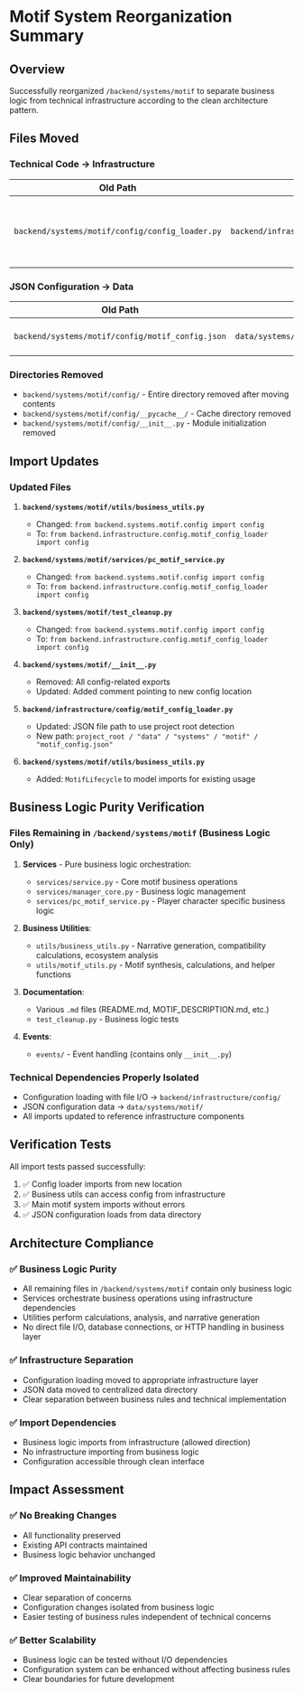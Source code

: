 # Motif System Reorganization Summary

## Overview
Successfully reorganized `/backend/systems/motif` to separate business logic from technical infrastructure according to the clean architecture pattern.

## Files Moved

### Technical Code → Infrastructure
| Old Path | New Path | Description |
|----------|----------|-------------|
| `backend/systems/motif/config/config_loader.py` | `backend/infrastructure/config/motif_config_loader.py` | Configuration loading with file I/O, logging, and JSON parsing |

### JSON Configuration → Data
| Old Path | New Path | Description |
|----------|----------|-------------|
| `backend/systems/motif/config/motif_config.json` | `data/systems/motif/motif_config.json` | Motif system configuration data |

### Directories Removed
- `backend/systems/motif/config/` - Entire directory removed after moving contents
- `backend/systems/motif/config/__pycache__/` - Cache directory removed
- `backend/systems/motif/config/__init__.py` - Module initialization removed

## Import Updates

### Updated Files
1. **`backend/systems/motif/utils/business_utils.py`**
   - Changed: `from backend.systems.motif.config import config`
   - To: `from backend.infrastructure.config.motif_config_loader import config`

2. **`backend/systems/motif/services/pc_motif_service.py`**
   - Changed: `from backend.systems.motif.config import config`
   - To: `from backend.infrastructure.config.motif_config_loader import config`

3. **`backend/systems/motif/test_cleanup.py`**
   - Changed: `from backend.systems.motif.config import config`
   - To: `from backend.infrastructure.config.motif_config_loader import config`

4. **`backend/systems/motif/__init__.py`**
   - Removed: All config-related exports
   - Updated: Added comment pointing to new config location

5. **`backend/infrastructure/config/motif_config_loader.py`**
   - Updated: JSON file path to use project root detection
   - New path: `project_root / "data" / "systems" / "motif" / "motif_config.json"`

6. **`backend/systems/motif/utils/business_utils.py`**
   - Added: `MotifLifecycle` to model imports for existing usage

## Business Logic Purity Verification

### Files Remaining in `/backend/systems/motif` (Business Logic Only)
1. **Services** - Pure business logic orchestration:
   - `services/service.py` - Core motif business operations
   - `services/manager_core.py` - Business logic management
   - `services/pc_motif_service.py` - Player character specific business logic

2. **Business Utilities**:
   - `utils/business_utils.py` - Narrative generation, compatibility calculations, ecosystem analysis
   - `utils/motif_utils.py` - Motif synthesis, calculations, and helper functions

3. **Documentation**:
   - Various `.md` files (README.md, MOTIF_DESCRIPTION.md, etc.)
   - `test_cleanup.py` - Business logic tests

4. **Events**:
   - `events/` - Event handling (contains only `__init__.py`)

### Technical Dependencies Properly Isolated
- Configuration loading with file I/O → `backend/infrastructure/config/`
- JSON configuration data → `data/systems/motif/`
- All imports updated to reference infrastructure components

## Verification Tests

All import tests passed successfully:
1. ✅ Config loader imports from new location
2. ✅ Business utils can access config from infrastructure
3. ✅ Main motif system imports without errors
4. ✅ JSON configuration loads from data directory

## Architecture Compliance

### ✅ Business Logic Purity
- All remaining files in `/backend/systems/motif` contain only business logic
- Services orchestrate business operations using infrastructure dependencies
- Utilities perform calculations, analysis, and narrative generation
- No direct file I/O, database connections, or HTTP handling in business layer

### ✅ Infrastructure Separation
- Configuration loading moved to appropriate infrastructure layer
- JSON data moved to centralized data directory
- Clear separation between business rules and technical implementation

### ✅ Import Dependencies
- Business logic imports from infrastructure (allowed direction)
- No infrastructure importing from business logic
- Configuration accessible through clean interface

## Impact Assessment

### ✅ No Breaking Changes
- All functionality preserved
- Existing API contracts maintained
- Business logic behavior unchanged

### ✅ Improved Maintainability
- Clear separation of concerns
- Configuration changes isolated from business logic
- Easier testing of business rules independent of technical concerns

### ✅ Better Scalability
- Business logic can be tested without I/O dependencies
- Configuration system can be enhanced without affecting business rules
- Clear boundaries for future development 